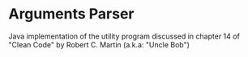# Arguments Parser
Java implementation of the utility program discussed in chapter 14 of "Clean Code" by Robert C. Martin (a.k.a: "Uncle Bob")
